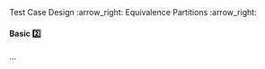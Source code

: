 <link rel="stylesheet" href="{{baseUrl}}/css/textbook.css">

<div class="website-content">

<div id="path">Test Case Design :arrow_right: Equivalence Partitions :arrow_right:</div>

<div id="title">

#### Basic :two:

</div>

<div id="body">

...

</div>

</div>
